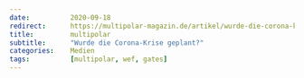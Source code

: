 ```yaml
---
date:          2020-09-18
redirect:      https://multipolar-magazin.de/artikel/wurde-die-corona-krise-geplant
title:         multipolar
subtitle:      "Wurde die Corona-Krise geplant?"
categories:    Medien
tags:          [multipolar, wef, gates]
---
```

